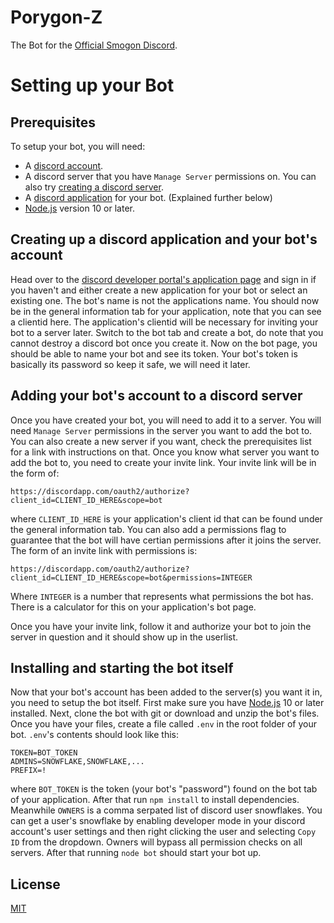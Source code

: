 # Porygon-Z

The Bot for the [Official Smogon Discord](https://discord.gg/smogon).

# Setting up your Bot
## Prerequisites
To setup your bot, you will need:
 - A [discord account](https://discordapp.com/).
 - A discord server that you have `Manage Server` permissions on. You can also try [creating a discord server](https://support.discordapp.com/hc/en-us/articles/204849977-How-do-I-create-a-server).
 - A [discord application](https://discordapp.com/developers/applications/) for your bot. (Explained further below)
 - [Node.js](https://nodejs.org/en/) version 10 or later.

## Creating up a discord application and your bot's account
Head over to the [discord developer portal's application page](https://discordapp.com/developers/applications/) and sign in if you haven't and either create a new application for your bot or select an existing one. The bot's name is not the applications name. You should now be in the general information tab for your application, note that you can see a clientid here. The application's clientid will be necessary for inviting your bot to a server later. Switch to the bot tab and create a bot, do note that you cannot destroy a discord bot once you create it. Now on the bot page, you should be able to name your bot and see its token. Your bot's token is basically its password so keep it safe, we will need it later.

## Adding your bot's account to a discord server
Once you have created your bot, you will need to add it to a server. You will need `Manage Server` permissions in the server you want to add the bot to. You can also create a new server if you want, check the prerequisites list for a link with instructions on that. Once you know what server you want to add the bot to, you need to create your invite link. Your invite link will be in the form of:
```
https://discordapp.com/oauth2/authorize?client_id=CLIENT_ID_HERE&scope=bot
```
where `CLIENT_ID_HERE` is your application's client id that can be found under the general information tab. You can also add a permissions flag to guarantee that the bot will have certian permissions after it joins the server. The form of an invite link with permissions is:
```
https://discordapp.com/oauth2/authorize?client_id=CLIENT_ID_HERE&scope=bot&permissions=INTEGER
```
Where `INTEGER` is a number that represents what permissions the bot has. There is a calculator for this on your application's bot page.

Once you have your invite link, follow it and authorize your bot to join the server in question and it should show up in the userlist.

## Installing and starting the bot itself
Now that your bot's account has been added to the server(s) you want it in, you need to setup the bot itself. First make sure you have [Node.js](https://nodejs.org/en/) 10 or later installed. Next, clone the bot with git or download and unzip the bot's files. Once you have your files, create a file called `.env` in the root folder of your bot. `.env`'s contents should look like this:
```
TOKEN=BOT_TOKEN
ADMINS=SNOWFLAKE,SNOWFLAKE,...
PREFIX=!
```
where `BOT_TOKEN` is the token (your bot's "password") found on the bot tab of your application. After that run `npm install` to install dependencies. Meanwhile `OWNERS` is a comma serpated list of discord user snowflakes. You can get a user's snowflake by enabling developer mode in your discord account's user settings and then right clicking the user and selecting `Copy ID` from the dropdown. Owners will bypass all permission checks on all servers.
After that running `node bot` should start your bot up.

## License
[MIT](https://github.com/smogon/Porygon-Z/blob/master/LICENSE)
